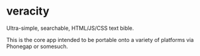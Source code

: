 veracity
========

Ultra-simple, searchable, HTML/JS/CSS text bible.

This is the core app intended to be portable onto a variety of platforms via Phonegap or somesuch.
